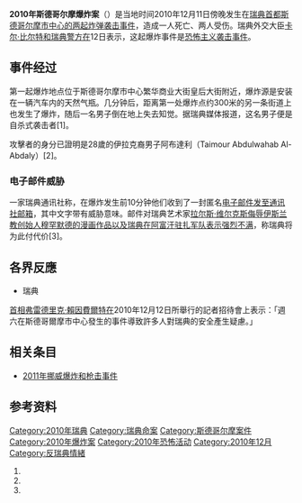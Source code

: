 **2010年斯德哥尔摩爆炸案**（）是当地时间2010年12月11日傍晚发生在[瑞典首都](../Page/瑞典.md "wikilink")[斯德哥尔摩市中心的两起炸弹袭击事件](../Page/斯德哥尔摩.md "wikilink")，造成一人死亡、两人受伤。瑞典外交大臣[卡尔·比尔特和瑞典警方在](../Page/卡尔·比尔特.md "wikilink")12日表示，这起爆炸事件是[恐怖主义袭击事件](../Page/恐怖主义.md "wikilink")。

## 事件经过

第一起爆炸地点位于斯德哥尔摩市中心繁华商业大街皇后大街附近，爆炸源是安装在一辆汽车内的天然气瓶。几分钟后，距离第一处爆炸点约300米的另一条街道上也发生了爆炸，随后一名男子倒在地上失去知觉。据瑞典媒体报道，这名男子便是自杀式袭击者\[1\]。

攻擊者的身分已證明是28歲的伊拉克裔男子阿布達利（Taimour Abdulwahab Al-Abdaly）\[2\]。

### 电子邮件威胁

一家瑞典通讯社称，在爆炸发生前10分钟他们收到了一封匿名[电子邮件发至通讯社邮箱](../Page/电子邮件.md "wikilink")，其中文字带有威胁意味。邮件对瑞典艺术家[拉尔斯·维尔克斯侮辱](https://zh.wikipedia.org/wiki/拉尔斯·维尔克斯 "wikilink")[伊斯兰教创始人](../Page/伊斯兰教.md "wikilink")[穆罕默德的漫画作品以及瑞典在](../Page/穆罕默德.md "wikilink")[阿富汗驻扎军队表示强烈不满](../Page/阿富汗.md "wikilink")，称瑞典将为此付代价\[3\]。

## 各界反應

  -  瑞典

[首相](../Page/瑞典首相.md "wikilink")[弗雷德里克·賴因費爾特在](https://zh.wikipedia.org/wiki/弗雷德里克·賴因費爾特 "wikilink")2010年12月12日所舉行的記者招待會上表示：「週六在斯德哥爾摩市中心發生的事件導致許多人對瑞典的安全產生疑慮。」

## 相关条目

  - [2011年挪威爆炸和枪击事件](../Page/2011年挪威爆炸和枪击事件.md "wikilink")

## 参考资料

[Category:2010年瑞典](https://zh.wikipedia.org/wiki/Category:2010年瑞典 "wikilink")
[Category:瑞典命案](https://zh.wikipedia.org/wiki/Category:瑞典命案 "wikilink")
[Category:斯德哥尔摩案件](https://zh.wikipedia.org/wiki/Category:斯德哥尔摩案件 "wikilink")
[Category:2010年爆炸案](https://zh.wikipedia.org/wiki/Category:2010年爆炸案 "wikilink")
[Category:2010年恐怖活动](https://zh.wikipedia.org/wiki/Category:2010年恐怖活动 "wikilink")
[Category:2010年12月](https://zh.wikipedia.org/wiki/Category:2010年12月 "wikilink")
[Category:反瑞典情緒](https://zh.wikipedia.org/wiki/Category:反瑞典情緒 "wikilink")

1.
2.
3.